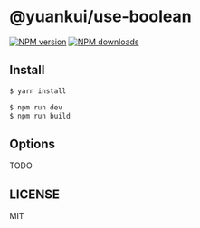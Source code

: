 # @yuankui/use-boolean

[![NPM version](https://img.shields.io/npm/v/@yuankui/use-boolean.svg?style=flat)](https://npmjs.org/package/@yuankui/use-boolean)
[![NPM downloads](http://img.shields.io/npm/dm/@yuankui/use-boolean.svg?style=flat)](https://npmjs.org/package/@yuankui/use-boolean)

## Install

```bash
$ yarn install
```

```bash
$ npm run dev
$ npm run build
```

## Options

TODO

## LICENSE

MIT
